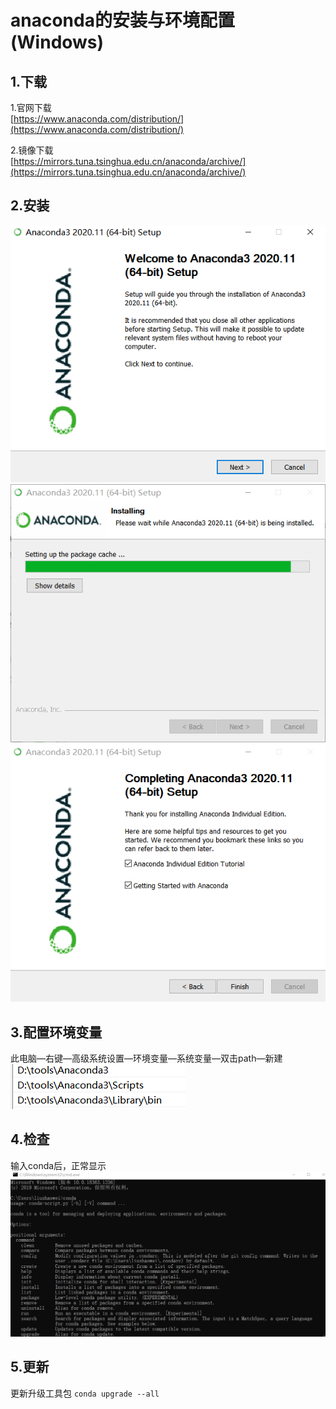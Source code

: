 # anaconda的安装与环境配置(Windows)

## 1.下载
1.官网下载  
[https://www.anaconda.com/distribution/](https://www.anaconda.com/distribution/)

2.镜像下载  
[https://mirrors.tuna.tsinghua.edu.cn/anaconda/archive/](https://mirrors.tuna.tsinghua.edu.cn/anaconda/archive/)

## 2.安装
![](img/img01.png)  
![](img/img02.png)  
![](img/img03.png)  

## 3.配置环境变量
此电脑—右键—高级系统设置—环境变量—系统变量—双击path—新建  
![](img/img04.png)  

## 4.检查
输入conda后，正常显示
![](img/img05.png) 

## 5.更新
更新升级工具包 `conda upgrade --all`